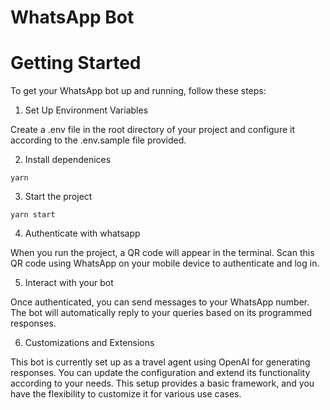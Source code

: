 # WhatsApp Bot

# Getting Started

To get your WhatsApp bot up and running, follow these steps:

1. Set Up Environment Variables

Create a .env file in the root directory of your project and configure it according to the .env.sample file provided.

2. Install dependenices

```
yarn
```

3. Start the project

```
yarn start
```

4. Authenticate with whatsapp

When you run the project, a QR code will appear in the terminal. Scan this QR code using WhatsApp on your mobile device to authenticate and log in.

5. Interact with your bot

Once authenticated, you can send messages to your WhatsApp number. The bot will automatically reply to your queries based on its programmed responses.

6. Customizations and Extensions

This bot is currently set up as a travel agent using OpenAI for generating responses. You can update the configuration and extend its functionality according to your needs. This setup provides a basic framework, and you have the flexibility to customize it for various use cases.
